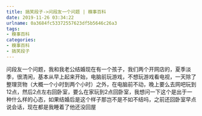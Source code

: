 ```yaml
---
title: 搞笑段子->问段友一个问题 | 糗事百科
date: 2019-11-26 03:34:22
urlname: 0a3684fc53372557623df5b5646c26a3
tags: 
- 糗事百科
categories:
- 糗事百科
- 搞笑段子
---
```

问段友一个问题，我和我老公结婚现在有一个孩子，我们两个开网店的，夏季淡季，很清闲，基本从早上起来开始，电脑前玩游戏，不想玩游戏看电视，一天除了整理货物（大概一个小时到两个小时）之外，在电脑前不动，晚上要么去网吧玩到12点，然后2点左右回卧室，要么在家玩到2点回卧室，我想问一下这个是出于一种什么样的心态，如果结婚后是这个样子那岂不是不如不结吗，之前还回卧室早点说会话，现在都是我睡着了他还没回屋


